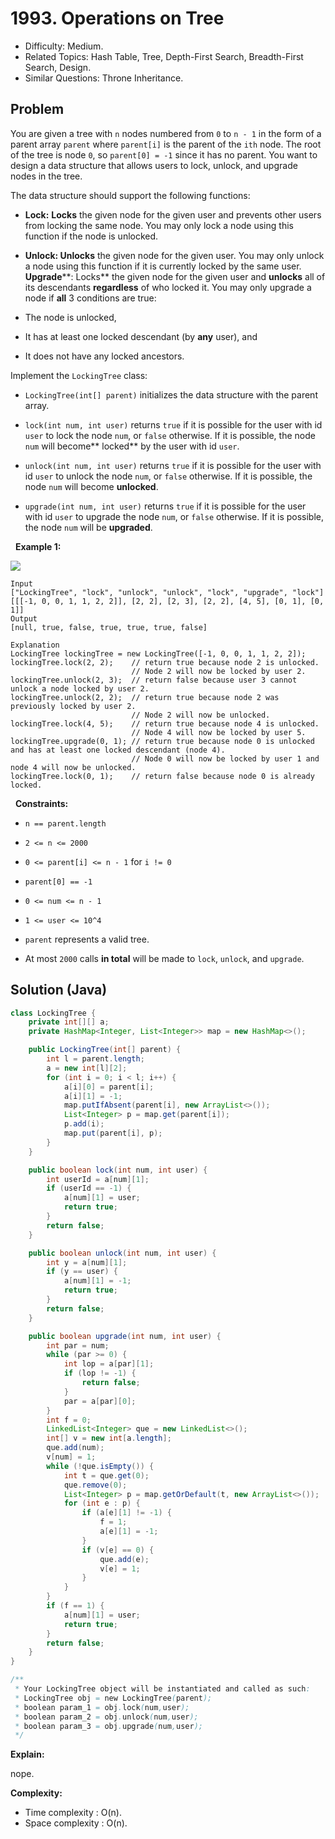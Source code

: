 # 1993. Operations on Tree

- Difficulty: Medium.
- Related Topics: Hash Table, Tree, Depth-First Search, Breadth-First Search, Design.
- Similar Questions: Throne Inheritance.

## Problem

You are given a tree with ```n``` nodes numbered from ```0``` to ```n - 1``` in the form of a parent array ```parent``` where ```parent[i]``` is the parent of the ```ith``` node. The root of the tree is node ```0```, so ```parent[0] = -1``` since it has no parent. You want to design a data structure that allows users to lock, unlock, and upgrade nodes in the tree.

The data structure should support the following functions:


	
- **Lock:** **Locks** the given node for the given user and prevents other users from locking the same node. You may only lock a node using this function if the node is unlocked.
	
- **Unlock: Unlocks** the given node for the given user. You may only unlock a node using this function if it is currently locked by the same user.
	**Upgrade****: Locks** the given node for the given user and **unlocks** all of its descendants **regardless** of who locked it. You may only upgrade a node if **all** 3 conditions are true:
	
		
- The node is unlocked,
		
- It has at least one locked descendant (by **any** user), and
		
- It does not have any locked ancestors.
	
	


Implement the ```LockingTree``` class:


	
- ```LockingTree(int[] parent)``` initializes the data structure with the parent array.
	
- ```lock(int num, int user)``` returns ```true``` if it is possible for the user with id ```user``` to lock the node ```num```, or ```false``` otherwise. If it is possible, the node ```num``` will become** locked** by the user with id ```user```.
	
- ```unlock(int num, int user)``` returns ```true``` if it is possible for the user with id ```user``` to unlock the node ```num```, or ```false``` otherwise. If it is possible, the node ```num``` will become **unlocked**.
	
- ```upgrade(int num, int user)``` returns ```true``` if it is possible for the user with id ```user``` to upgrade the node ```num```, or ```false``` otherwise. If it is possible, the node ```num``` will be **upgraded**.


 
**Example 1:**

![](https://assets.leetcode.com/uploads/2021/07/29/untitled.png)

```
Input
["LockingTree", "lock", "unlock", "unlock", "lock", "upgrade", "lock"]
[[[-1, 0, 0, 1, 1, 2, 2]], [2, 2], [2, 3], [2, 2], [4, 5], [0, 1], [0, 1]]
Output
[null, true, false, true, true, true, false]

Explanation
LockingTree lockingTree = new LockingTree([-1, 0, 0, 1, 1, 2, 2]);
lockingTree.lock(2, 2);    // return true because node 2 is unlocked.
                           // Node 2 will now be locked by user 2.
lockingTree.unlock(2, 3);  // return false because user 3 cannot unlock a node locked by user 2.
lockingTree.unlock(2, 2);  // return true because node 2 was previously locked by user 2.
                           // Node 2 will now be unlocked.
lockingTree.lock(4, 5);    // return true because node 4 is unlocked.
                           // Node 4 will now be locked by user 5.
lockingTree.upgrade(0, 1); // return true because node 0 is unlocked and has at least one locked descendant (node 4).
                           // Node 0 will now be locked by user 1 and node 4 will now be unlocked.
lockingTree.lock(0, 1);    // return false because node 0 is already locked.
```

 
**Constraints:**


	
- ```n == parent.length```
	
- ```2 <= n <= 2000```
	
- ```0 <= parent[i] <= n - 1``` for ```i != 0```
	
- ```parent[0] == -1```
	
- ```0 <= num <= n - 1```
	
- ```1 <= user <= 10^4```
	
- ```parent``` represents a valid tree.
	
- At most ```2000``` calls **in total** will be made to ```lock```, ```unlock```, and ```upgrade```.



## Solution (Java)

```java
class LockingTree {
    private int[][] a;
    private HashMap<Integer, List<Integer>> map = new HashMap<>();

    public LockingTree(int[] parent) {
        int l = parent.length;
        a = new int[l][2];
        for (int i = 0; i < l; i++) {
            a[i][0] = parent[i];
            a[i][1] = -1;
            map.putIfAbsent(parent[i], new ArrayList<>());
            List<Integer> p = map.get(parent[i]);
            p.add(i);
            map.put(parent[i], p);
        }
    }

    public boolean lock(int num, int user) {
        int userId = a[num][1];
        if (userId == -1) {
            a[num][1] = user;
            return true;
        }
        return false;
    }

    public boolean unlock(int num, int user) {
        int y = a[num][1];
        if (y == user) {
            a[num][1] = -1;
            return true;
        }
        return false;
    }

    public boolean upgrade(int num, int user) {
        int par = num;
        while (par >= 0) {
            int lop = a[par][1];
            if (lop != -1) {
                return false;
            }
            par = a[par][0];
        }
        int f = 0;
        LinkedList<Integer> que = new LinkedList<>();
        int[] v = new int[a.length];
        que.add(num);
        v[num] = 1;
        while (!que.isEmpty()) {
            int t = que.get(0);
            que.remove(0);
            List<Integer> p = map.getOrDefault(t, new ArrayList<>());
            for (int e : p) {
                if (a[e][1] != -1) {
                    f = 1;
                    a[e][1] = -1;
                }
                if (v[e] == 0) {
                    que.add(e);
                    v[e] = 1;
                }
            }
        }
        if (f == 1) {
            a[num][1] = user;
            return true;
        }
        return false;
    }
}

/**
 * Your LockingTree object will be instantiated and called as such:
 * LockingTree obj = new LockingTree(parent);
 * boolean param_1 = obj.lock(num,user);
 * boolean param_2 = obj.unlock(num,user);
 * boolean param_3 = obj.upgrade(num,user);
 */
```

**Explain:**

nope.

**Complexity:**

* Time complexity : O(n).
* Space complexity : O(n).
